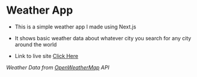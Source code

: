 # Weather App

- This is a simple weather app I made using Next.js

- It shows basic weather data about whatever city you search for any city around the world

- Link to live site [Click Here](https://inezaweatherapp.vercel.app/)

_Weather Data from [OpenWeatherMap](https://openweathermap.org/) API_
